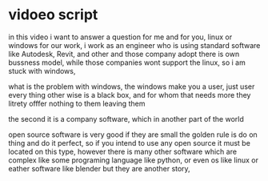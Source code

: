 # vidoeo script

in this video i want to answer a question for me and for you, linux or windows for our work, i work as an engineer who is using standard software like Autodesk, Revit, and other and those company adopt there is own bussness model, while those companies wont support the linux, so i am stuck with windows, 

what is the problem with windows, the windows make you a user, just user every thing other wise is a black box, and for whom that needs more they litrety offfer nothing to them leaving them

the second it is a company software, which in another part of the world

open source software is very good if they are small the golden rule is do on thing and do it perfect, so if you intend to use any open source it must be located on this type, however there is many other software which are complex like some programing language like python, or even os like linux or eather software like blender but they are another story,

